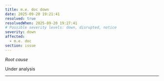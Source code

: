 ```yaml
---
title: m.e. doc down
date: 2025-09-20 19:21:41
resolved: true
resolvedWhen: 2025-09-20 19:27:41
# Possible severity levels: down, disrupted, notice
severity: down
affected:
  - m.e. doc
section: issue
---
```


*Root cause*

Under analysis

---


